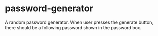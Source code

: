 # password-generator
A random password generator. When user presses the generate button, there should be a following password shown in the password box.
